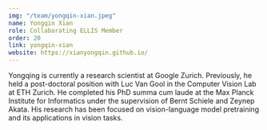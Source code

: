```yaml
---
img: "/team/yongqin-xian.jpeg"
name: Yongqin Xian
role: Collaborating ELLIS Member
order: 20
link: yongqin-xian
website: https://xianyongqin.github.io/
---
```


Yongqing is currently a research scientist at Google Zurich. Previously, he held a post-doctoral position with Luc Van Gool in the Computer Vision Lab at ETH Zurich. He completed his PhD summa cum laude at the Max Planck Institute for Informatics under the supervision of Bernt Schiele and Zeynep Akata. His research has been focused on vision-language model pretraining and its applications in vision tasks.
